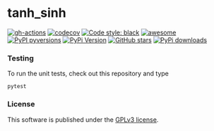 # tanh_sinh

[![gh-actions](https://img.shields.io/github/workflow/status/nschloe/tanh_sinh/ci?style=flat-square)](https://github.com/nschloe/tanh_sinh/actions?query=workflow%3Aci)
[![codecov](https://img.shields.io/codecov/c/github/nschloe/tanh_sinh.svg?style=flat-square)](https://codecov.io/gh/nschloe/tanh_sinh)
[![Code style: black](https://img.shields.io/badge/code%20style-black-000000.svg?style=flat-square)](https://github.com/psf/black)
[![awesome](https://img.shields.io/badge/awesome-yes-8209ba.svg?style=flat-square)](https://github.com/nschloe/tanh_sinh)
[![PyPI pyversions](https://img.shields.io/pypi/pyversions/tanh_sinh.svg?style=flat-square)](https://pypi.org/pypi/tanh_sinh/)
[![PyPi Version](https://img.shields.io/pypi/v/tanh_sinh.svg?style=flat-square)](https://pypi.org/project/tanh_sinh)
[![GitHub stars](https://img.shields.io/github/stars/nschloe/tanh_sinh.svg?logo=github&label=Stars&logoColor=white&style=flat-square)](https://github.com/nschloe/tanh_sinh)
[![PyPi downloads](https://img.shields.io/pypi/dm/tanh_sinh.svg?style=flat-square)](https://pypistats.org/packages/tanh_sinh)


### Testing

To run the unit tests, check out this repository and type
```
pytest
```

### License
This software is published under the [GPLv3 license](https://www.gnu.org/licenses/gpl-3.0.en.html).
